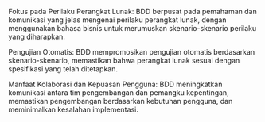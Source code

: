 Fokus pada Perilaku Perangkat Lunak: BDD berpusat pada pemahaman dan komunikasi yang jelas mengenai perilaku perangkat lunak, dengan menggunakan bahasa bisnis untuk merumuskan skenario-skenario perilaku yang diharapkan.

Pengujian Otomatis: BDD mempromosikan pengujian otomatis berdasarkan skenario-skenario, memastikan bahwa perangkat lunak sesuai dengan spesifikasi yang telah ditetapkan.

Manfaat Kolaborasi dan Kepuasan Pengguna: BDD meningkatkan komunikasi antara tim pengembangan dan pemangku kepentingan, memastikan pengembangan berdasarkan kebutuhan pengguna, dan meminimalkan kesalahan implementasi.